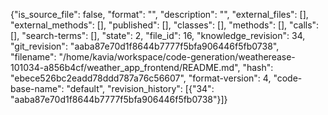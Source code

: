 {"is_source_file": false, "format": "", "description": "", "external_files": [], "external_methods": [], "published": [], "classes": [], "methods": [], "calls": [], "search-terms": [], "state": 2, "file_id": 16, "knowledge_revision": 34, "git_revision": "aaba87e70d1f8644b7777f5bfa906446f5fb0738", "filename": "/home/kavia/workspace/code-generation/weatherease-101034-a856b4cf/weather_app_frontend/README.md", "hash": "ebece526bc2eadd78ddd787a76c56607", "format-version": 4, "code-base-name": "default", "revision_history": [{"34": "aaba87e70d1f8644b7777f5bfa906446f5fb0738"}]}